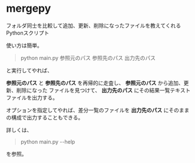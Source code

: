 mergepy
=======

フォルダ同士を比較して追加、更新、削除になったファイルを教えてくれるPythonスクリプト

使い方は簡単。

> python main.py 参照元のパス 参照先のパス 出力先のパス

と実行してやれば、

**参照元のパス** と **参照先のパス** を再帰的に走査し、 **参照元のパス** から追加、更新、削除になった
ファイルを見つけて、 **出力先のパス** にその結果一覧テキストファイルを出力する。

オプションを指定してやれば、差分一覧のファイルを **出力先のパス** にそのままの構成で出力することもできる。

詳しくは、

> python main.py --help

を参照。

